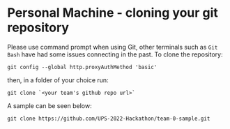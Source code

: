# Personal Machine - cloning your git repository

Please use command prompt when using Git, other terminals such as `Git Bash` have had some issues connecting in the past. To clone the repository:

```
git config --global http.proxyAuthMethod 'basic'
```

then, in a folder of your choice run:

```
git clone `<your team's github repo url>`
```

A sample can be seen below:

``` 
git clone https://github.com/UPS-2022-Hackathon/team-0-sample.git 
```